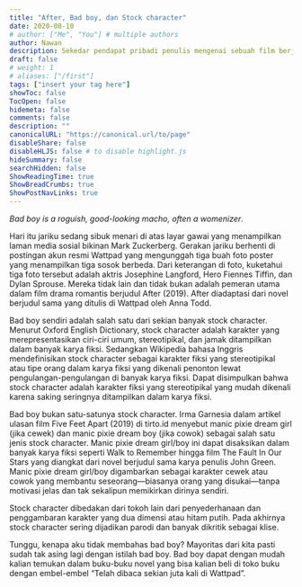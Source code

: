 ```yaml
---
title: "After, Bad boy, dan Stock character"
date: 2020-08-10
# author: ["Me", "You"] # multiple authors
author: Nawan
description: Sekedar pendapat pribadi penulis mengenai sebuah film berjudul After yang rilis pada 2019 silam. Film ini merupakan adaptasi dari novel berjudul sama yang terbit di Wattpad.
draft: false
# weight: 1
# aliases: ["/first"]
tags: ["insert your tag here"]
showToc: false
TocOpen: false
hidemeta: false
comments: false
description: ""
canonicalURL: "https://canonical.url/to/page"
disableShare: false
disableHLJS: false # to disable highlight.js
hideSummary: false
searchHidden: false
ShowReadingTime: true
ShowBreadCrumbs: true
ShowPostNavLinks: true
---
```


*Bad boy is a roguish, good-looking macho, often a womenizer*.

Hari itu jariku sedang sibuk menari di atas layar gawai yang menampilkan laman media sosial bikinan Mark Zuckerberg.
Gerakan jariku berhenti di postingan akun resmi Wattpad yang mengunggah tiga buah foto poster yang menampilkan tiga sosok berbeda.
Dari keterangan di foto, kuketahui tiga foto tersebut adalah aktris Josephine Langford, Hero Fiennes Tiffin, dan Dylan Sprouse.
Mereka tidak lain dan tidak bukan adalah pemeran utama dalam film drama romantis berjudul After (2019). After diadaptasi dari novel berjudul sama yang ditulis di Wattpad oleh Anna Todd.

Bad boy sendiri adalah salah satu dari sekian banyak stock character. Menurut Oxford English Dictionary, stock character adalah karakter yang merepresentasikan ciri-ciri umum, stereotipikal, dan jamak ditampilkan dalam banyak karya fiksi. Sedangkan Wikipedia bahasa Inggris mendefinisikan stock character sebagai karakter fiksi yang stereotipikal atau tipe orang dalam karya fiksi yang dikenali penonton lewat pengulangan-pengulangan di banyak karya fiksi.
Dapat disimpulkan bahwa stock character adalah karakter fiksi yang stereotipikal yang mudah dikenali karena saking seringnya ditampilkan dalam karya fiksi.

Bad boy bukan satu-satunya stock character. Irma Garnesia dalam artikel ulasan film Five Feet Apart (2019) di tirto.id menyebut manic pixie dream girl (jika cewek) dan manic pixie dream boy (jika cowok) sebagai salah satu jenis stock character. Manic pixie dream girl/boy ini dapat disaksikan dalam banyak karya fiksi seperti Walk to Remember hingga film The Fault In Our Stars yang diangkat dari novel berjudul sama karya penulis John Green. Manic pixie dream girl/boy digambarkan sebagai karakter cewek atau cowok yang membantu seseorang—biasanya orang yang disukai—tanpa motivasi jelas dan tak sekalipun memikirkan dirinya sendiri.

Stock character dibedakan dari tokoh lain dari penyederhanaan dan penggambaran karakter yang dua dimensi atau hitam putih. Pada akhirnya stock character sering dijadikan parodi dan banyak dikritik sebagai klise.

Tunggu, kenapa aku tidak membahas bad boy? Mayoritas dari kita pasti sudah tak asing lagi dengan istilah bad boy. Bad boy dapat dengan mudah kalian temukan dalam buku-buku novel yang bisa kalian beli di toko buku dengan embel-embel “Telah dibaca sekian juta kali di Wattpad”.  

